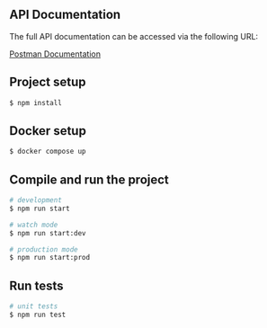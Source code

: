 ## API Documentation

The full API documentation can be accessed via the following URL:

[Postman Documentation](https://documenter.getpostman.com/view/26866756/2sAXjRX9p4)

## Project setup

```bash
$ npm install

```

## Docker setup

```bash
$ docker compose up

```

## Compile and run the project

```bash
# development
$ npm run start

# watch mode
$ npm run start:dev

# production mode
$ npm run start:prod
```

## Run tests

```bash
# unit tests
$ npm run test

```
